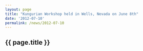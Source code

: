 ```yaml
---
layout: page
title: "Kungurian Workshop held in Wells, Nevada on June 8th"
date: '2012-07-10'
permalink: /news/2012-07-10
---
```


## {{ page.title }}

